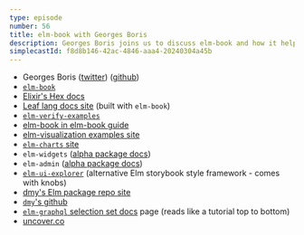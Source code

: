 ```yaml
---
type: episode
number: 56
title: elm-book with Georges Boris
description: Georges Boris joins us to discuss elm-book and how it helps iterate on a design language of Elm widgets.
simplecastId: f8d8b146-42ac-4846-aaa4-20240304a45b
---
```


- Georges Boris ([twitter](https://twitter.com/georgesboris)) ([github](https://github.com/georgesboris))
- [`elm-book`](https://package.elm-lang.org/packages/dtwrks/elm-book/latest/)
- [Elixir's Hex docs](https://hexdocs.pm/)
- [Leaf lang docs site](https://leaf-lang.org/) (built with `elm-book`)
- [`elm-verify-examples`](https://github.com/stoeffel/elm-verify-examples)
- [elm-book in elm-book guide](http://elm-book-in-elm-book.netlify.app/)
- [elm-visualization examples site](https://elm-visualization.netlify.app/)
- [`elm-charts` site](https://elm-charts.org/)
- `elm-widgets` ([alpha package docs](https://package.elm-lang.org/packages/uncover-co/elm-widgets-alpha/latest/))
- `elm-admin` ([alpha package docs](https://package.elm-lang.org/packages/uncover-co/elm-admin-alpha/latest/))
- [`elm-ui-explorer`](https://package.elm-lang.org/packages/kalutheo/elm-ui-explorer/latest/) (alternative Elm storybook style framework - comes with knobs)
- [dmy's Elm package repo site](https://elm.dmy.fr/)
- [`dmy`'s github](https://github.com/dmy)
- [`elm-graphql` selection set docs](https://package.elm-lang.org/packages/dillonkearns/elm-graphql/latest/Graphql-SelectionSet) page (reads like a tutorial top to bottom)
- [uncover.co](https://www.uncover.co/)
